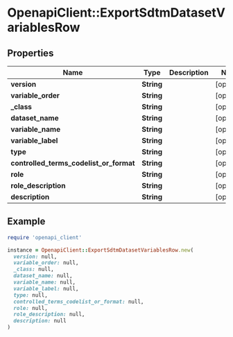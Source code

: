 # OpenapiClient::ExportSdtmDatasetVariablesRow

## Properties

| Name | Type | Description | Notes |
| ---- | ---- | ----------- | ----- |
| **version** | **String** |  | [optional] |
| **variable_order** | **String** |  | [optional] |
| **_class** | **String** |  | [optional] |
| **dataset_name** | **String** |  | [optional] |
| **variable_name** | **String** |  | [optional] |
| **variable_label** | **String** |  | [optional] |
| **type** | **String** |  | [optional] |
| **controlled_terms_codelist_or_format** | **String** |  | [optional] |
| **role** | **String** |  | [optional] |
| **role_description** | **String** |  | [optional] |
| **description** | **String** |  | [optional] |

## Example

```ruby
require 'openapi_client'

instance = OpenapiClient::ExportSdtmDatasetVariablesRow.new(
  version: null,
  variable_order: null,
  _class: null,
  dataset_name: null,
  variable_name: null,
  variable_label: null,
  type: null,
  controlled_terms_codelist_or_format: null,
  role: null,
  role_description: null,
  description: null
)
```

